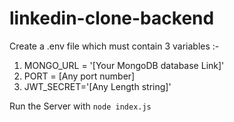 # linkedin-clone-backend
Create a .env file which must contain 3 variables :-
1) MONGO_URL = '[Your MongoDB database Link]'
2) PORT = [Any port number]
3) JWT_SECRET='[Any Length string]'

Run the Server with `node index.js`
